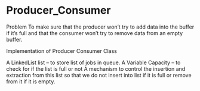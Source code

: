# Producer_Consumer

Problem 
To make sure that the producer won’t try to add data into the buffer if it’s full and that the consumer won’t try to remove data from an empty buffer.


Implementation of Producer Consumer Class 

A LinkedList list – to store list of jobs in queue.
A Variable Capacity – to check for if the list is full or not
A mechanism to control the insertion and extraction from this list so that we do not insert into list if it is full or remove from it if it is empty.